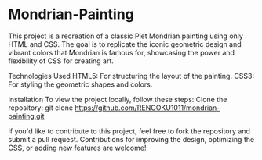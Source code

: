 # Mondrian-Painting
This project is a recreation of a classic Piet Mondrian painting using only HTML and CSS. The goal is to replicate the iconic geometric design and vibrant colors that Mondrian is famous for, showcasing the power and flexibility of CSS for creating art.

Technologies Used
HTML5: For structuring the layout of the painting.
CSS3: For styling the geometric shapes and colors.

Installation
To view the project locally, follow these steps:
Clone the repository:
git clone https://github.com/RENGOKU1011/mondrian-painting.git

If you'd like to contribute to this project, feel free to fork the repository and submit a pull request. Contributions for improving the design, optimizing the CSS, or adding new features are welcome!
